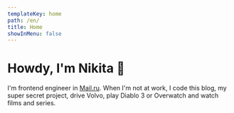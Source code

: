 ```yaml
---
templateKey: home
path: /en/
title: Home
showInMenu: false
---
```


# Howdy, I'm Nikita 👋

I'm frontend engineer in [Mail.ru](https://mail.ru). When I'm not at work, I code this blog, my super secret project, drive Volvo, play Diablo 3 or Overwatch and watch films and series.
